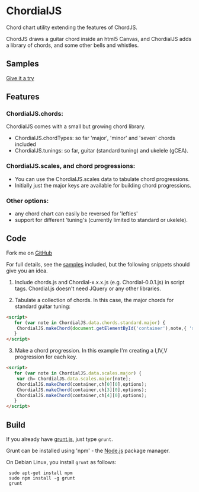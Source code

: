 ChordialJS
==========

Chord chart utility extending the features of ChordJS.

ChordJS draws a guitar chord inside an html5 Canvas, and ChordialJS adds a library of chords, and some other bells and whistles.

Samples
-------
[Give it a try](http://laher.github.com/ChordialJS/samples.html)

Features
-------
### ChordialJS.chords:

ChordialJS comes with a small but growing chord library. 

 - ChordialJS.chordTypes: so far 'major', 'minor' and 'seven' chords included 
 - ChordialJS.tunings: so far, guitar (standard tuning) and ukelele (gCEA).

### ChordialJS.scales, and chord progressions:
 - You can use the ChordialJS.scales data to tabulate chord progressions.
 - Initially just the major keys are available for building chord progressions. 

### Other options:
 - any chord chart can easily be reversed for 'lefties'
 - support for different 'tuning's (currently limited to standard or ukelele).

Code
----
Fork me on [GitHub](https://www.github.com/laher/ChordialJS/)

For full details, see the [samples](http://laher.github.com/ChordialJS/samples.html) included, but the following snippets should give you an idea.

 1. Include chords.js and Chordial-x.x.x.js (e.g. Chordial-0.0.1.js) in script tags. Chordial.js doesn't need JQuery or any other libraries.

 2. Tabulate a collection of chords. In this case, the major chords for standard guitar tuning:

```html
<script>
   for (var note in ChordialJS.data.chords.standard.major) {
	ChordialJS.makeChord(document.getElementById('container'),note,{ 'size': 3, 'lefty': false });
   }
</script>
```

 3. Make a chord progression. In this example I'm creating a I,IV,V progression for each key.

```html
<script>
   for (var note in ChordialJS.data.scales.major) {
	var ch= ChordialJS.data.scales.major[note];
	ChordialJS.makeChord(container,ch[0][0],options);
	ChordialJS.makeChord(container,ch[3][0],options);
	ChordialJS.makeChord(container,ch[4][0],options);
   }
</script>
```

Build
-----
If you already have [grunt.js](http://gruntjs.com), just type `grunt`.

Grunt can be installed using 'npm' - the [Node.js](http://nodejs.org) package manager.

On Debian Linux, you install `grunt` as follows:

```
 sudo apt-get install npm
 sudo npm install -g grunt
 grunt 
```
